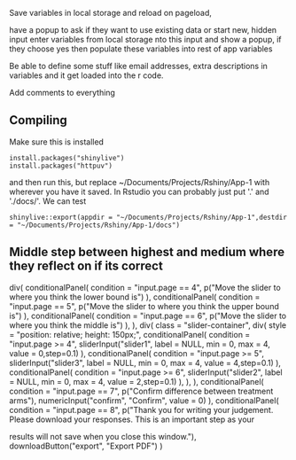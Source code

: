 Save variables in local storage and reload on pageload,

have a popup to ask if they want to use existing data or start new, hidden input enter variables from local storage nto this input and show a popup, if they choose yes then populate these variables into rest of app variables

Be able to define some stuff like email addresses, extra descriptions in variables and it get loaded into the r code.

Add comments to everything


## Compiling

Make sure this is installed
```
install.packages("shinylive")
install.packages("httpuv")
```

and then run this, but replace ~/Documents/Projects/Rshiny/App-1 with wherever you have it saved. In Rstudio you can probably just put '.' and './docs/'. We can test


```
shinylive::export(appdir = "~/Documents/Projects/Rshiny/App-1",destdir = "~/Documents/Projects/Rshiny/App-1/docs")
```

## Middle step between highest and medium where they reflect on if its correct



div(
        conditionalPanel(
          condition = "input.page == 4",
          p("Move the slider to where you think the lower bound is")
        ),
        conditionalPanel(
          condition = "input.page == 5",
          p("Move the slider to where you think the upper bound is")
        ),
        conditionalPanel(
          condition = "input.page == 6",
          p("Move the slider to where you think the middle is")
        ),
      ),
      div(
        class = "slider-container",
        div(
          style = "position: relative; height: 150px;",
          conditionalPanel(
            condition = "input.page >= 4",
            sliderInput("slider1", label = NULL, min = 0, max = 4, value = 0,step=0.1)
          ),
          conditionalPanel(
            condition = "input.page >= 5",
            sliderInput("slider3", label = NULL, min = 0, max = 4, value = 4,step=0.1)
          ),
          conditionalPanel(
            condition = "input.page >= 6",
            sliderInput("slider2", label = NULL, min = 0, max = 4, value = 2,step=0.1)
          ),
        ),
      ),
      conditionalPanel(
        condition = "input.page == 7",
        p("Confirm difference between treatment arms"),
        numericInput("confirm", "Confirm", value = 0)
      ),
      conditionalPanel(
        condition = "input.page == 8",
        p("Thank you for writing your judgement. Please download your responses. This is an important step as your

results will not save when you close this window."),
        downloadButton("export", "Export PDF")
      )